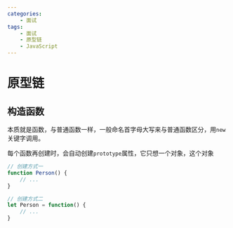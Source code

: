 ```yaml
---
categories:
    - 面试
tags:
    - 面试
    - 原型链
    - JavaScript
---
```


# 原型链

## 构造函数

本质就是函数，与普通函数一样，一般命名首字母大写来与普通函数区分，用`new`关键字调用。

每个函数再创建时，会自动创建`prototype`属性，它只想一个对象，这个对象

```js
// 创建方式一
function Person() {
    // ...
}

// 创建方式二
let Person = function() {
    // ...
}
```